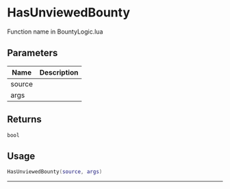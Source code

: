 # HasUnviewedBounty

Function name in BountyLogic.lua

## Parameters

| Name   | Description |
| ------ | ----------- |
| source |             |
| args   |             |

## Returns

`bool`

## Usage

```lua
HasUnviewedBounty(source, args)
```

---
